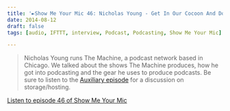 ```yaml
---
title: '►Show Me Your Mic 46: Nicholas Young - Get In Our Cocoon And Do Our Work'
date: 2014-08-12
draft: false
tags: [audio, IFTTT, interview, Podcast, Podcasting, Show Me Your Mic]

---
```


> Nicholas Young runs The Machine, a podcast network based in Chicago. We talked about the shows The Machine produces, how he got into podcasting and the gear he uses to produce podcasts. Be sure to listen to the [Auxiliary episode](http://ift.tt/1AbhsCK) for a discussion on storage/hosting.

[Listen to episode 46 of Show Me Your Mic](http://goodstuff.fm/smym/46)